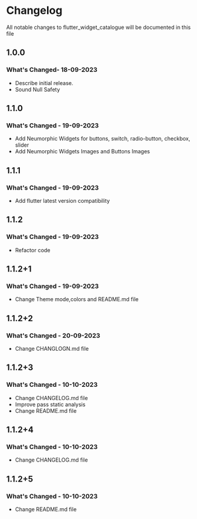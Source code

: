 # Changelog

All notable changes to flutter_widget_catalogue will be documented in this file

## 1.0.0 

### What's Changed- 18-09-2023

- Describe initial release.
- Sound Null Safety

## 1.1.0

### What's Changed - 19-09-2023

- Add Neumorphic Widgets for buttons, switch, radio-button, checkbox, slider
- Add Neumorphic Widgets Images and Buttons Images

## 1.1.1

### What's Changed - 19-09-2023

- Add flutter latest version compatibility

## 1.1.2

### What's Changed - 19-09-2023

- Refactor code

## 1.1.2+1

### What's Changed - 19-09-2023

- Change Theme mode,colors and README.md file

## 1.1.2+2

### What's Changed - 20-09-2023

- Change CHANGLOGN.md file

## 1.1.2+3
### What's Changed - 10-10-2023

- Change CHANGELOG.md file
- Improve pass static analysis
- Change README.md file

## 1.1.2+4
### What's Changed - 10-10-2023

- Change CHANGELOG.md file

## 1.1.2+5
### What's Changed - 10-10-2023

- Change README.md file